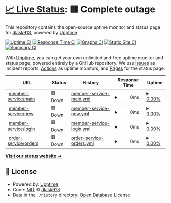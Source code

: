 # [📈 Live Status](https://uptime.ecommerce.com): <!--live status--> **🟥 Complete outage**

This repository contains the open-source uptime monitor and status page for [dlask913](https://uptime.ecommerce.com), powered by [Upptime](https://github.com/upptime/upptime).

[![Uptime CI](https://github.com/dlask913/upptime/workflows/Uptime%20CI/badge.svg)](https://github.com/dlask913/upptime/actions?query=workflow%3A%22Uptime+CI%22)
[![Response Time CI](https://github.com/dlask913/upptime/workflows/Response%20Time%20CI/badge.svg)](https://github.com/dlask913/upptime/actions?query=workflow%3A%22Response+Time+CI%22)
[![Graphs CI](https://github.com/dlask913/upptime/workflows/Graphs%20CI/badge.svg)](https://github.com/dlask913/upptime/actions?query=workflow%3A%22Graphs+CI%22)
[![Static Site CI](https://github.com/dlask913/upptime/workflows/Static%20Site%20CI/badge.svg)](https://github.com/dlask913/upptime/actions?query=workflow%3A%22Static+Site+CI%22)
[![Summary CI](https://github.com/dlask913/upptime/workflows/Summary%20CI/badge.svg)](https://github.com/dlask913/upptime/actions?query=workflow%3A%22Summary+CI%22)

With [Upptime](https://upptime.js.org), you can get your own unlimited and free uptime monitor and status page, powered entirely by a GitHub repository. We use [Issues](https://github.com/dlask913/upptime/issues) as incident reports, [Actions](https://github.com/dlask913/upptime/actions) as uptime monitors, and [Pages](https://uptime.ecommerce.com) for the status page.

<!--start: status pages-->
<!-- This summary is generated by Upptime (https://github.com/upptime/upptime) -->
<!-- Do not edit this manually, your changes will be overwritten -->
<!-- prettier-ignore -->
| URL | Status | History | Response Time | Uptime |
| --- | ------ | ------- | ------------- | ------ |
| <img alt="" src="https://icons.duckduckgo.com/ip3/ec2-43-200-95-178.ap-northeast-2.compute.amazonaws.com.ico" height="13"> [member-service/main](http://ec2-43-200-95-178.ap-northeast-2.compute.amazonaws.com:8000/member-service/main) | 🟥 Down | [member-service-main.yml](https://github.com/dlask913/upptime/commits/HEAD/history/member-service-main.yml) | <details><summary><img alt="Response time graph" src="./graphs/member-service-main/response-time-week.png" height="20"> 0ms</summary><br><a href="https://dlask913.github.io/upptime/history/member-service-main"><img alt="Response time 375" src="https://img.shields.io/endpoint?url=https%3A%2F%2Fraw.githubusercontent.com%2Fdlask913%2Fupptime%2FHEAD%2Fapi%2Fmember-service-main%2Fresponse-time.json"></a><br><a href="https://dlask913.github.io/upptime/history/member-service-main"><img alt="24-hour response time 0" src="https://img.shields.io/endpoint?url=https%3A%2F%2Fraw.githubusercontent.com%2Fdlask913%2Fupptime%2FHEAD%2Fapi%2Fmember-service-main%2Fresponse-time-day.json"></a><br><a href="https://dlask913.github.io/upptime/history/member-service-main"><img alt="7-day response time 0" src="https://img.shields.io/endpoint?url=https%3A%2F%2Fraw.githubusercontent.com%2Fdlask913%2Fupptime%2FHEAD%2Fapi%2Fmember-service-main%2Fresponse-time-week.json"></a><br><a href="https://dlask913.github.io/upptime/history/member-service-main"><img alt="30-day response time 375" src="https://img.shields.io/endpoint?url=https%3A%2F%2Fraw.githubusercontent.com%2Fdlask913%2Fupptime%2FHEAD%2Fapi%2Fmember-service-main%2Fresponse-time-month.json"></a><br><a href="https://dlask913.github.io/upptime/history/member-service-main"><img alt="1-year response time 375" src="https://img.shields.io/endpoint?url=https%3A%2F%2Fraw.githubusercontent.com%2Fdlask913%2Fupptime%2FHEAD%2Fapi%2Fmember-service-main%2Fresponse-time-year.json"></a></details> | <details><summary><a href="https://dlask913.github.io/upptime/history/member-service-main">0.00%</a></summary><a href="https://dlask913.github.io/upptime/history/member-service-main"><img alt="All-time uptime 27.97%" src="https://img.shields.io/endpoint?url=https%3A%2F%2Fraw.githubusercontent.com%2Fdlask913%2Fupptime%2FHEAD%2Fapi%2Fmember-service-main%2Fuptime.json"></a><br><a href="https://dlask913.github.io/upptime/history/member-service-main"><img alt="24-hour uptime 0.00%" src="https://img.shields.io/endpoint?url=https%3A%2F%2Fraw.githubusercontent.com%2Fdlask913%2Fupptime%2FHEAD%2Fapi%2Fmember-service-main%2Fuptime-day.json"></a><br><a href="https://dlask913.github.io/upptime/history/member-service-main"><img alt="7-day uptime 0.00%" src="https://img.shields.io/endpoint?url=https%3A%2F%2Fraw.githubusercontent.com%2Fdlask913%2Fupptime%2FHEAD%2Fapi%2Fmember-service-main%2Fuptime-week.json"></a><br><a href="https://dlask913.github.io/upptime/history/member-service-main"><img alt="30-day uptime 27.97%" src="https://img.shields.io/endpoint?url=https%3A%2F%2Fraw.githubusercontent.com%2Fdlask913%2Fupptime%2FHEAD%2Fapi%2Fmember-service-main%2Fuptime-month.json"></a><br><a href="https://dlask913.github.io/upptime/history/member-service-main"><img alt="1-year uptime 27.97%" src="https://img.shields.io/endpoint?url=https%3A%2F%2Fraw.githubusercontent.com%2Fdlask913%2Fupptime%2FHEAD%2Fapi%2Fmember-service-main%2Fuptime-year.json"></a></details>
| <img alt="" src="https://icons.duckduckgo.com/ip3/ec2-43-200-95-178.ap-northeast-2.compute.amazonaws.com.ico" height="13"> [member-service/new](http://ec2-43-200-95-178.ap-northeast-2.compute.amazonaws.com:8000/member-service/new) | 🟥 Down | [member-service-new.yml](https://github.com/dlask913/upptime/commits/HEAD/history/member-service-new.yml) | <details><summary><img alt="Response time graph" src="./graphs/member-service-new/response-time-week.png" height="20"> 0ms</summary><br><a href="https://dlask913.github.io/upptime/history/member-service-new"><img alt="Response time 171" src="https://img.shields.io/endpoint?url=https%3A%2F%2Fraw.githubusercontent.com%2Fdlask913%2Fupptime%2FHEAD%2Fapi%2Fmember-service-new%2Fresponse-time.json"></a><br><a href="https://dlask913.github.io/upptime/history/member-service-new"><img alt="24-hour response time 0" src="https://img.shields.io/endpoint?url=https%3A%2F%2Fraw.githubusercontent.com%2Fdlask913%2Fupptime%2FHEAD%2Fapi%2Fmember-service-new%2Fresponse-time-day.json"></a><br><a href="https://dlask913.github.io/upptime/history/member-service-new"><img alt="7-day response time 0" src="https://img.shields.io/endpoint?url=https%3A%2F%2Fraw.githubusercontent.com%2Fdlask913%2Fupptime%2FHEAD%2Fapi%2Fmember-service-new%2Fresponse-time-week.json"></a><br><a href="https://dlask913.github.io/upptime/history/member-service-new"><img alt="30-day response time 171" src="https://img.shields.io/endpoint?url=https%3A%2F%2Fraw.githubusercontent.com%2Fdlask913%2Fupptime%2FHEAD%2Fapi%2Fmember-service-new%2Fresponse-time-month.json"></a><br><a href="https://dlask913.github.io/upptime/history/member-service-new"><img alt="1-year response time 171" src="https://img.shields.io/endpoint?url=https%3A%2F%2Fraw.githubusercontent.com%2Fdlask913%2Fupptime%2FHEAD%2Fapi%2Fmember-service-new%2Fresponse-time-year.json"></a></details> | <details><summary><a href="https://dlask913.github.io/upptime/history/member-service-new">0.00%</a></summary><a href="https://dlask913.github.io/upptime/history/member-service-new"><img alt="All-time uptime 27.97%" src="https://img.shields.io/endpoint?url=https%3A%2F%2Fraw.githubusercontent.com%2Fdlask913%2Fupptime%2FHEAD%2Fapi%2Fmember-service-new%2Fuptime.json"></a><br><a href="https://dlask913.github.io/upptime/history/member-service-new"><img alt="24-hour uptime 0.00%" src="https://img.shields.io/endpoint?url=https%3A%2F%2Fraw.githubusercontent.com%2Fdlask913%2Fupptime%2FHEAD%2Fapi%2Fmember-service-new%2Fuptime-day.json"></a><br><a href="https://dlask913.github.io/upptime/history/member-service-new"><img alt="7-day uptime 0.00%" src="https://img.shields.io/endpoint?url=https%3A%2F%2Fraw.githubusercontent.com%2Fdlask913%2Fupptime%2FHEAD%2Fapi%2Fmember-service-new%2Fuptime-week.json"></a><br><a href="https://dlask913.github.io/upptime/history/member-service-new"><img alt="30-day uptime 27.97%" src="https://img.shields.io/endpoint?url=https%3A%2F%2Fraw.githubusercontent.com%2Fdlask913%2Fupptime%2FHEAD%2Fapi%2Fmember-service-new%2Fuptime-month.json"></a><br><a href="https://dlask913.github.io/upptime/history/member-service-new"><img alt="1-year uptime 27.97%" src="https://img.shields.io/endpoint?url=https%3A%2F%2Fraw.githubusercontent.com%2Fdlask913%2Fupptime%2FHEAD%2Fapi%2Fmember-service-new%2Fuptime-year.json"></a></details>
| <img alt="" src="https://icons.duckduckgo.com/ip3/ec2-43-200-95-178.ap-northeast-2.compute.amazonaws.com.ico" height="13"> [member-service/login](http://ec2-43-200-95-178.ap-northeast-2.compute.amazonaws.com:8000/member-service/login) | 🟥 Down | [member-service-login.yml](https://github.com/dlask913/upptime/commits/HEAD/history/member-service-login.yml) | <details><summary><img alt="Response time graph" src="./graphs/member-service-login/response-time-week.png" height="20"> 0ms</summary><br><a href="https://dlask913.github.io/upptime/history/member-service-login"><img alt="Response time 172" src="https://img.shields.io/endpoint?url=https%3A%2F%2Fraw.githubusercontent.com%2Fdlask913%2Fupptime%2FHEAD%2Fapi%2Fmember-service-login%2Fresponse-time.json"></a><br><a href="https://dlask913.github.io/upptime/history/member-service-login"><img alt="24-hour response time 0" src="https://img.shields.io/endpoint?url=https%3A%2F%2Fraw.githubusercontent.com%2Fdlask913%2Fupptime%2FHEAD%2Fapi%2Fmember-service-login%2Fresponse-time-day.json"></a><br><a href="https://dlask913.github.io/upptime/history/member-service-login"><img alt="7-day response time 0" src="https://img.shields.io/endpoint?url=https%3A%2F%2Fraw.githubusercontent.com%2Fdlask913%2Fupptime%2FHEAD%2Fapi%2Fmember-service-login%2Fresponse-time-week.json"></a><br><a href="https://dlask913.github.io/upptime/history/member-service-login"><img alt="30-day response time 172" src="https://img.shields.io/endpoint?url=https%3A%2F%2Fraw.githubusercontent.com%2Fdlask913%2Fupptime%2FHEAD%2Fapi%2Fmember-service-login%2Fresponse-time-month.json"></a><br><a href="https://dlask913.github.io/upptime/history/member-service-login"><img alt="1-year response time 172" src="https://img.shields.io/endpoint?url=https%3A%2F%2Fraw.githubusercontent.com%2Fdlask913%2Fupptime%2FHEAD%2Fapi%2Fmember-service-login%2Fresponse-time-year.json"></a></details> | <details><summary><a href="https://dlask913.github.io/upptime/history/member-service-login">0.00%</a></summary><a href="https://dlask913.github.io/upptime/history/member-service-login"><img alt="All-time uptime 27.97%" src="https://img.shields.io/endpoint?url=https%3A%2F%2Fraw.githubusercontent.com%2Fdlask913%2Fupptime%2FHEAD%2Fapi%2Fmember-service-login%2Fuptime.json"></a><br><a href="https://dlask913.github.io/upptime/history/member-service-login"><img alt="24-hour uptime 0.00%" src="https://img.shields.io/endpoint?url=https%3A%2F%2Fraw.githubusercontent.com%2Fdlask913%2Fupptime%2FHEAD%2Fapi%2Fmember-service-login%2Fuptime-day.json"></a><br><a href="https://dlask913.github.io/upptime/history/member-service-login"><img alt="7-day uptime 0.00%" src="https://img.shields.io/endpoint?url=https%3A%2F%2Fraw.githubusercontent.com%2Fdlask913%2Fupptime%2FHEAD%2Fapi%2Fmember-service-login%2Fuptime-week.json"></a><br><a href="https://dlask913.github.io/upptime/history/member-service-login"><img alt="30-day uptime 27.97%" src="https://img.shields.io/endpoint?url=https%3A%2F%2Fraw.githubusercontent.com%2Fdlask913%2Fupptime%2FHEAD%2Fapi%2Fmember-service-login%2Fuptime-month.json"></a><br><a href="https://dlask913.github.io/upptime/history/member-service-login"><img alt="1-year uptime 27.97%" src="https://img.shields.io/endpoint?url=https%3A%2F%2Fraw.githubusercontent.com%2Fdlask913%2Fupptime%2FHEAD%2Fapi%2Fmember-service-login%2Fuptime-year.json"></a></details>
| <img alt="" src="https://icons.duckduckgo.com/ip3/ec2-43-200-95-178.ap-northeast-2.compute.amazonaws.com.ico" height="13"> [order-service/orders](http://ec2-43-200-95-178.ap-northeast-2.compute.amazonaws.com:8000/order-service/orders/**) | 🟥 Down | [order-service-orders.yml](https://github.com/dlask913/upptime/commits/HEAD/history/order-service-orders.yml) | <details><summary><img alt="Response time graph" src="./graphs/order-service-orders/response-time-week.png" height="20"> 0ms</summary><br><a href="https://dlask913.github.io/upptime/history/order-service-orders"><img alt="Response time 185" src="https://img.shields.io/endpoint?url=https%3A%2F%2Fraw.githubusercontent.com%2Fdlask913%2Fupptime%2FHEAD%2Fapi%2Forder-service-orders%2Fresponse-time.json"></a><br><a href="https://dlask913.github.io/upptime/history/order-service-orders"><img alt="24-hour response time 0" src="https://img.shields.io/endpoint?url=https%3A%2F%2Fraw.githubusercontent.com%2Fdlask913%2Fupptime%2FHEAD%2Fapi%2Forder-service-orders%2Fresponse-time-day.json"></a><br><a href="https://dlask913.github.io/upptime/history/order-service-orders"><img alt="7-day response time 0" src="https://img.shields.io/endpoint?url=https%3A%2F%2Fraw.githubusercontent.com%2Fdlask913%2Fupptime%2FHEAD%2Fapi%2Forder-service-orders%2Fresponse-time-week.json"></a><br><a href="https://dlask913.github.io/upptime/history/order-service-orders"><img alt="30-day response time 185" src="https://img.shields.io/endpoint?url=https%3A%2F%2Fraw.githubusercontent.com%2Fdlask913%2Fupptime%2FHEAD%2Fapi%2Forder-service-orders%2Fresponse-time-month.json"></a><br><a href="https://dlask913.github.io/upptime/history/order-service-orders"><img alt="1-year response time 185" src="https://img.shields.io/endpoint?url=https%3A%2F%2Fraw.githubusercontent.com%2Fdlask913%2Fupptime%2FHEAD%2Fapi%2Forder-service-orders%2Fresponse-time-year.json"></a></details> | <details><summary><a href="https://dlask913.github.io/upptime/history/order-service-orders">0.00%</a></summary><a href="https://dlask913.github.io/upptime/history/order-service-orders"><img alt="All-time uptime 27.97%" src="https://img.shields.io/endpoint?url=https%3A%2F%2Fraw.githubusercontent.com%2Fdlask913%2Fupptime%2FHEAD%2Fapi%2Forder-service-orders%2Fuptime.json"></a><br><a href="https://dlask913.github.io/upptime/history/order-service-orders"><img alt="24-hour uptime 0.00%" src="https://img.shields.io/endpoint?url=https%3A%2F%2Fraw.githubusercontent.com%2Fdlask913%2Fupptime%2FHEAD%2Fapi%2Forder-service-orders%2Fuptime-day.json"></a><br><a href="https://dlask913.github.io/upptime/history/order-service-orders"><img alt="7-day uptime 0.00%" src="https://img.shields.io/endpoint?url=https%3A%2F%2Fraw.githubusercontent.com%2Fdlask913%2Fupptime%2FHEAD%2Fapi%2Forder-service-orders%2Fuptime-week.json"></a><br><a href="https://dlask913.github.io/upptime/history/order-service-orders"><img alt="30-day uptime 27.97%" src="https://img.shields.io/endpoint?url=https%3A%2F%2Fraw.githubusercontent.com%2Fdlask913%2Fupptime%2FHEAD%2Fapi%2Forder-service-orders%2Fuptime-month.json"></a><br><a href="https://dlask913.github.io/upptime/history/order-service-orders"><img alt="1-year uptime 27.97%" src="https://img.shields.io/endpoint?url=https%3A%2F%2Fraw.githubusercontent.com%2Fdlask913%2Fupptime%2FHEAD%2Fapi%2Forder-service-orders%2Fuptime-year.json"></a></details>

<!--end: status pages-->

[**Visit our status website →**](https://uptime.ecommerce.com)

## 📄 License

- Powered by: [Upptime](https://github.com/upptime/upptime)
- Code: [MIT](./LICENSE) © [dlask913](https://uptime.ecommerce.com)
- Data in the `./history` directory: [Open Database License](https://opendatacommons.org/licenses/odbl/1-0/)
